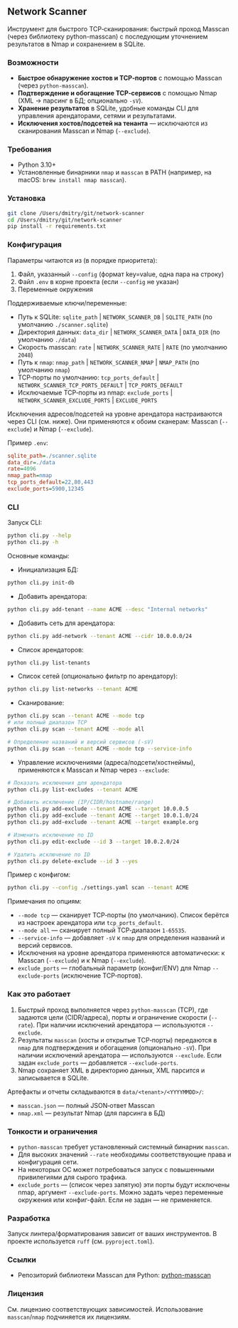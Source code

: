 ## Network Scanner

Инструмент для быстрого TCP‑сканирования: быстрый проход Masscan (через библиотеку python-masscan) с последующим уточнением результатов в Nmap и сохранением в SQLite.

### Возможности
- **Быстрое обнаружение хостов и TCP‑портов** с помощью Masscan (через `python-masscan`).
- **Подтверждение и обогащение TCP‑сервисов** с помощью Nmap (XML → парсинг в БД; опционально `-sV`).
- **Хранение результатов** в SQLite, удобные команды CLI для управления арендаторами, сетями и результатами.
- **Исключения хостов/подсетей на тенанта** — исключаются из сканирования Masscan и Nmap (`--exclude`).

### Требования
- Python 3.10+
- Установленные бинарники `nmap` и `masscan` в PATH (например, на macOS: `brew install nmap masscan`).

### Установка
```bash
git clone /Users/dmitry/git/network-scanner
cd /Users/dmitry/git/network-scanner
pip install -r requirements.txt
```

### Конфигурация
Параметры читаются из (в порядке приоритета):
1) Файл, указанный `--config` (формат key=value, одна пара на строку)
2) Файл `.env` в корне проекта (если `--config` не указан)
3) Переменные окружения

Поддерживаемые ключи/переменные:
- Путь к SQLite: `sqlite_path` | `NETWORK_SCANNER_DB` | `SQLITE_PATH` (по умолчанию `./scanner.sqlite`)
- Директория данных: `data_dir` | `NETWORK_SCANNER_DATA` | `DATA_DIR` (по умолчанию `./data`)
- Скорость masscan: `rate` | `NETWORK_SCANNER_RATE` | `RATE` (по умолчанию `2048`)
- Путь к `nmap`: `nmap_path` | `NETWORK_SCANNER_NMAP` | `NMAP_PATH` (по умолчанию `nmap`)
- TCP‑порты по умолчанию: `tcp_ports_default` | `NETWORK_SCANNER_TCP_PORTS_DEFAULT` | `TCP_PORTS_DEFAULT`
- Исключаемые TCP‑порты из nmap: `exclude_ports` | `NETWORK_SCANNER_EXCLUDE_PORTS` | `EXCLUDE_PORTS`

Исключения адресов/подсетей на уровне арендатора настраиваются через CLI (см. ниже). Они применяются к обоим сканерам: Masscan (`--exclude`) и Nmap (`--exclude`).

Пример `.env`:
```ini
sqlite_path=./scanner.sqlite
data_dir=./data
rate=4096
nmap_path=nmap
tcp_ports_default=22,80,443
exclude_ports=5900,12345
```

### CLI
Запуск CLI:
```bash
python cli.py --help
python cli.py -h
```

Основные команды:
- Инициализация БД:
```bash
python cli.py init-db
```

- Добавить арендатора:
```bash
python cli.py add-tenant --name ACME --desc "Internal networks"
```

- Добавить сеть для арендатора:
```bash
python cli.py add-network --tenant ACME --cidr 10.0.0.0/24
```

- Список арендаторов:
```bash
python cli.py list-tenants
```

- Список сетей (опционально фильтр по арендатору):
```bash
python cli.py list-networks --tenant ACME
```

- Сканирование:
```bash
python cli.py scan --tenant ACME --mode tcp
# или полный диапазон TCP
python cli.py scan --tenant ACME --mode all

# Определение названий и версий сервисов (-sV)
python cli.py scan --tenant ACME --mode tcp --service-info
```

- Управление исключениями (адреса/подсети/хостнеймы), применяются к Masscan и Nmap через `--exclude`:
```bash
# Показать исключения для арендатора
python cli.py list-excludes --tenant ACME

# Добавить исключение (IP/CIDR/hostname/range)
python cli.py add-exclude --tenant ACME --target 10.0.0.5
python cli.py add-exclude --tenant ACME --target 10.0.1.0/24
python cli.py add-exclude --tenant ACME --target example.org

# Изменить исключение по ID
python cli.py edit-exclude --id 3 --target 10.0.2.0/24

# Удалить исключение по ID
python cli.py delete-exclude --id 3 --yes
```

Пример с конфигом:
```bash
python cli.py --config ./settings.yaml scan --tenant ACME
```

Примечания по опциям:
- `--mode tcp` — сканирует TCP‑порты (по умолчанию). Список берётся из настроек арендатора или `tcp_ports_default`.
- `--mode all` — сканирует полный TCP‑диапазон `1-65535`.
- `--service-info` — добавляет `-sV` к `nmap` для определения названий и версий сервисов.
- Исключения на уровне арендатора применяются автоматически: к Masscan (`--exclude`) и к Nmap (`--exclude`).
- `exclude_ports` — глобальный параметр (конфиг/ENV) для Nmap `--exclude-ports` (исключение TCP‑портов).

### Как это работает
1. Быстрый проход выполняется через `python-masscan` (TCP), где задаются цели (CIDR/адреса), порты и ограничение скорости (`--rate`). При наличии исключений арендатора — используются `--exclude`.
2. Результаты `masscan` (хосты и открытые TCP‑порты) передаются в `nmap` для подтверждения и обогащения (опционально `-sV`). При наличии исключений арендатора — используются `--exclude`. Если задан `exclude_ports` — добавляется `--exclude-ports`.
3. Nmap сохраняет XML в директорию данных, XML парсится и записывается в SQLite.

Артефакты и отчеты складываются в `data/<tenant>/<YYYYMMDD>/`:
- `masscan.json` — полный JSON‑ответ Masscan
- `nmap.xml` — результат Nmap (для парсинга в БД)

### Тонкости и ограничения
- `python-masscan` требует установленный системный бинарник `masscan`.
- Для высоких значений `--rate` необходимы соответствующие права и конфигурация сети.
- На некоторых ОС может потребоваться запуск с повышенными привилегиями для сырого трафика.
- `exclude_ports` — (список через запятую) эти порты будут исключены nmap, аргумент `--exclude-ports`. Можно задать через переменные окружения или конфиг-файл. Если не задан — не применяется.

### Разработка
Запуск линтера/форматирования зависит от ваших инструментов. В проекте используется `ruff` (см. `pyproject.toml`).

### Ссылки
- Репозиторий библиотеки Masscan для Python: [python-masscan](https://github.com/MyKings/python-masscan.git)

### Лицензия
См. лицензию соответствующих зависимостей. Использование `masscan`/`nmap` подчиняется их лицензиям.


